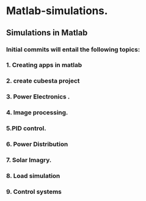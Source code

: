 # Matlab-simulations.
## Simulations in Matlab
### Initial commits  will entail the following topics: 
### 1. Creating apps in matlab
### 2. create  cubesta project
### 3. Power Electronics .
### 4. Image processing.
### 5.PID control.
### 6. Power Distribution 
### 7. Solar Imagry.
### 8. Load simulation 
### 9. Control systems
